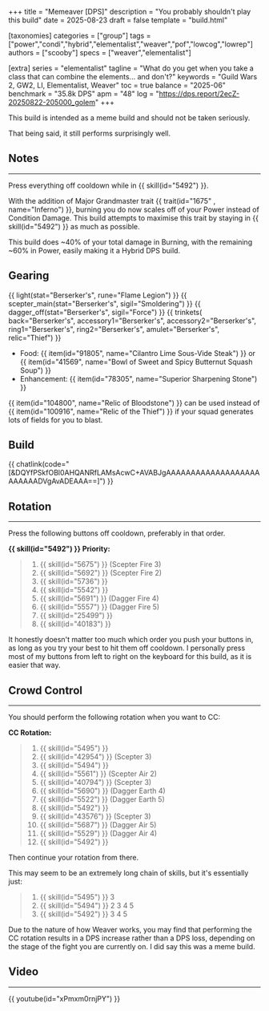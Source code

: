 +++
title = "Memeaver [DPS]"
description = "You probably shouldn't play this build"
date = 2025-08-23
draft = false
template = "build.html"

[taxonomies]
categories = ["group"]
tags = ["power","condi","hybrid","elementalist","weaver","pof","lowcog","lowrep"]
authors = ["scooby"]
specs = ["weaver","elementalist"]

[extra]
series = "elementalist"
tagline = "What do you get when you take a class that can combine the elements... and don't?"
keywords = "Guild Wars 2, GW2, LI, Elementalist, Weaver"
toc = true
balance = "2025-06"
benchmark = "35.8k DPS"
apm = "48"
log = "https://dps.report/2ecZ-20250822-205000_golem"
+++

This build is intended as a meme build and should not be taken seriously.

That being said, it still performs surprisingly well.

## Notes

---

Press everything off cooldown while in {{ skill(id="5492") }}.

With the addition of Major Grandmaster trait {{ trait(id="1675" , name="Inferno") }}, burning you do now scales off of your Power instead of Condition Damage. This build attempts to maximise this trait by staying in {{ skill(id="5492") }} as much as possible.

This build does ~40% of your total damage in Burning, with the remaining ~60% in Power, easily making it a Hybrid DPS build.

## Gearing

{{ light(stat="Berserker's", rune="Flame Legion") }}
{{ scepter_main(stat="Berserker's", sigil="Smoldering") }}
{{ dagger_off(stat="Berserker's", sigil="Force") }}
{{ trinkets(
	back="Berserker's",
	accessory1="Berserker's",
	accessory2="Berserker's",
	ring1="Berserker's",
	ring2="Berserker's",
	amulet="Berserker's",
	relic="Thief") }}

- Food: {{ item(id="91805", name="Cilantro Lime Sous-Vide Steak") }} or {{ item(id="41569", name="Bowl of Sweet and Spicy Butternut Squash Soup") }}
- Enhancement: {{ item(id="78305", name="Superior Sharpening Stone") }}

{{ item(id="104800", name="Relic of Bloodstone") }} can be used instead of {{ item(id="100916", name="Relic of the Thief") }} if your squad generates lots of fields for you to blast.

## Build

{{ chatlink(code="[&DQYfPSkfOBl0AHQANRfLAMsAcwC+AVABJgAAAAAAAAAAAAAAAAAAAAAAAAADVgAvADEAAA==]") }}


## Rotation

---

Press the following buttons off cooldown, preferably in that order.

**{{ skill(id="5492") }} Priority:**
> 1. {{ skill(id="5675") }} (Scepter Fire 3)
> 1. {{ skill(id="5692") }} (Scepter Fire 2)
> 1. {{ skill(id="5736") }}
> 1. {{ skill(id="5542") }}
> 1. {{ skill(id="5691") }} (Dagger Fire 4)
> 1. {{ skill(id="5557") }} (Dagger Fire 5)
> 1. {{ skill(id="25499") }}
> 1. {{ skill(id="40183") }}

It honestly doesn't matter too much which order you push your buttons in, as long as you try your best to hit them off cooldown. I personally press most of my buttons from left to right on the keyboard for this build, as it is easier that way.

## Crowd Control

---

You should perform the following rotation when you want to CC:

**CC Rotation:**
> 1. {{ skill(id="5495") }}
> 1. {{ skill(id="42954") }} (Scepter 3)
> 1. {{ skill(id="5494") }}
> 1. {{ skill(id="5561") }} (Scepter Air 2)
> 1. {{ skill(id="40794") }} (Scepter 3)
> 1. {{ skill(id="5690") }} (Dagger Earth 4)
> 1. {{ skill(id="5522") }} (Dagger Earth 5)
> 1. {{ skill(id="5492") }}
> 1. {{ skill(id="43576") }} (Scepter 3)
> 1. {{ skill(id="5687") }} (Dagger Air 5)
> 1. {{ skill(id="5529") }} (Dagger Air 4)
> 1. {{ skill(id="5492") }}

Then continue your rotation from there.

This may seem to be an extremely long chain of skills, but it's essentially just:
> 1. {{ skill(id="5495") }} 3
> 1. {{ skill(id="5494") }} 2 3 4 5
> 1. {{ skill(id="5492") }} 3 4 5

Due to the nature of how Weaver works, you may find that performing the CC rotation results in a DPS increase rather than a DPS loss, depending on the stage of the fight you are currently on. I did say this was a meme build.

## Video

---

{{ youtube(id="xPmxm0rnjPY") }}
